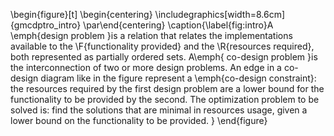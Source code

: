 
\begin{figure}[t]
\begin{centering}
\includegraphics[width=8.6cm]{gmcdptro_intro}
\par\end{centering}
\caption{\label{fig:intro}A \emph{design problem }is a relation that relates
the implementations available to the \F{functionality provided}
 and the \R{resources required}, both represented as partially ordered
sets. A\emph{ co-design problem }is the interconnection of two or
more design problems. An edge in a co-design diagram like in the figure
represent a \emph{co-design constraint}: the resources required by
the first design problem are a lower bound for the functionality to
be provided by the second. The optimization problem to be solved is:
find the solutions that are minimal in resources usage, given a lower
bound on the functionality to be provided. }
\end{figure}

